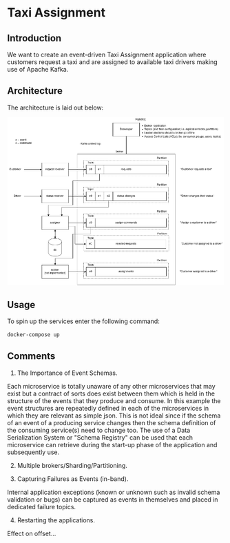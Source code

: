 # Taxi Assignment

## Introduction

We want to create an event-driven Taxi Assignment application where customers 
request a taxi and are assigned to available taxi drivers making use of Apache Kafka.

## Architecture

The architecture is laid out below:

![alt text][architecture]

## Usage

To spin up the services enter the following command:

```bash
docker-compose up
```

## Comments

1. The Importance of Event Schemas.

Each microservice is totally unaware of any other microservices that may exist but a 
contract of sorts does exist between them which is held in the structure of the events that 
they produce and consume. In this example the event structures are repeatedly defined in each 
of the microservices in which they are relevant as simple json. This is not ideal since if the schema of 
an event of a producing service changes then the schema definition of the consuming
service(s) need to change too. The use of a Data Serialization System or "Schema Registry"
can be used that each microservice can retrieve during the start-up phase of the application 
and subsequently use.

2. Multiple brokers/Sharding/Partitioning.

3. Capturing Failures as Events (in-band).

Internal application exceptions (known or unknown such as invalid schema validation or bugs) 
can be captured as events in themselves and placed in dedicated failure topics.

4. Restarting the applications.

Effect on offset...

[architecture]: docs/taxi-assignment.png "architecture"

